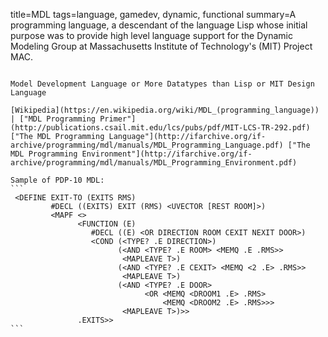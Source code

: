 title=MDL
tags=language, gamedev, dynamic, functional
summary=A programming language, a descendant of the language Lisp whose initial purpose was to provide high level language support for the Dynamic Modeling Group at Massachusetts Institute of Technology's (MIT) Project MAC.
~~~~~~

Model Development Language or More Datatypes than Lisp or MIT Design Language

[Wikipedia](https://en.wikipedia.org/wiki/MDL_(programming_language)) | ["MDL Programming Primer"](http://publications.csail.mit.edu/lcs/pubs/pdf/MIT-LCS-TR-292.pdf) ["The MDL Programming Language"](http://ifarchive.org/if-archive/programming/mdl/manuals/MDL_Programming_Language.pdf) ["The MDL Programming Environment"](http://ifarchive.org/if-archive/programming/mdl/manuals/MDL_Programming_Environment.pdf)

Sample of PDP-10 MDL:
```
 <DEFINE EXIT-TO (EXITS RMS)
         #DECL ((EXITS) EXIT (RMS) <UVECTOR [REST ROOM]>)
         <MAPF <>
               <FUNCTION (E)
                  #DECL ((E) <OR DIRECTION ROOM CEXIT NEXIT DOOR>)
                  <COND (<TYPE? .E DIRECTION>)
                        (<AND <TYPE? .E ROOM> <MEMQ .E .RMS>>
                         <MAPLEAVE T>)
                        (<AND <TYPE? .E CEXIT> <MEMQ <2 .E> .RMS>>
                         <MAPLEAVE T>)
                        (<AND <TYPE? .E DOOR>
                              <OR <MEMQ <DROOM1 .E> .RMS>
                                  <MEMQ <DROOM2 .E> .RMS>>>
                         <MAPLEAVE T>)>>
               .EXITS>>
```

